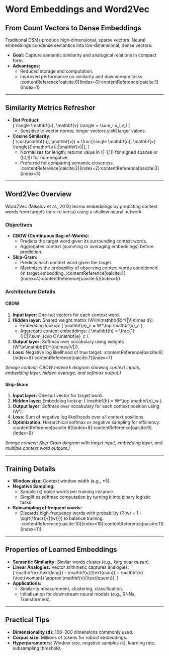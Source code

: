 # Word Embeddings and Word2Vec

## From Count Vectors to Dense Embeddings  
Traditional DSMs produce high‑dimensional, sparse vectors. Neural embeddings condense semantics into low‑dimensional, dense vectors:

- **Goal:** Capture semantic similarity and analogical relations in compact form.  
- **Advantages:**  
  - Reduced storage and computation.  
  - Improved performance on similarity and downstream tasks. :contentReference[oaicite:0]{index=0}:contentReference[oaicite:1]{index=1}  

---

## Similarity Metrics Refresher
- **Dot Product:**  
  \[
    \langle \mathbf{u}, \mathbf{v} \rangle = \sum_i u_i\,v_i
  \]  
  - Sensitive to vector norms; longer vectors yield larger values.  
- **Cosine Similarity:**  
  \[
    \cos(\mathbf{u}, \mathbf{v}) = \frac{\langle \mathbf{u}, \mathbf{v} \rangle}{\|\mathbf{u}\|\;\|\mathbf{v}\|},
  \]  
  - Normalizes for length; returns value in \([-1,1]\) for signed spaces or \([0,1]\) for non‑negative.  
  - Preferred for comparing semantic closeness. :contentReference[oaicite:2]{index=2}:contentReference[oaicite:3]{index=3}  

---

## Word2Vec Overview
Word2Vec (Mikolov et al., 2013) learns embeddings by predicting context words from targets (or vice versa) using a shallow neural network.

### Objectives
- **CBOW (Continuous Bag‑of‑Words):**  
  - Predicts the target word given its surrounding context words.  
  - Aggregates context (summing or averaging embeddings) before prediction.  
- **Skip‑Gram:**  
  - Predicts each context word given the target.  
  - Maximizes the probability of observing context words conditioned on target embedding. :contentReference[oaicite:4]{index=4}:contentReference[oaicite:5]{index=5}  

### Architecture Details
#### CBOW  
1. **Input layer:** One‑hot vectors for each context word.  
2. **Hidden layer:** Shared weight matrix \(W\in\mathbb{R}^{|V|\times d}\).  
   - Embedding lookup: \( \mathbf{e}_c = W^\top \mathbf{x}_c \).  
   - Aggregate context embeddings: \( \mathbf{h} = \frac{1}{|C|}\sum_{c\in C}\mathbf{e}_c \).  
3. **Output layer:** Softmax over vocabulary using weights \(W'\in\mathbb{R}^{d\times|V|}\).  
4. **Loss:** Negative log likelihood of true target. :contentReference[oaicite:6]{index=6}:contentReference[oaicite:7]{index=7}  

*(Image context: CBOW network diagram showing context inputs, embedding layer, hidden average, and softmax output.)*

#### Skip‑Gram  
1. **Input layer:** One‑hot vector for target word.  
2. **Hidden layer:** Embedding lookup: \( \mathbf{h} = W^\top \mathbf{x}_w \).  
3. **Output layer:** Softmax over vocabulary for each context position using \(W'\).  
4. **Loss:** Sum of negative log likelihoods over all context positions.  
5. **Optimization:** Hierarchical softmax or negative sampling for efficiency. :contentReference[oaicite:8]{index=8}:contentReference[oaicite:9]{index=9}  

*(Image context: Skip‑Gram diagram with target input, embedding layer, and multiple context word outputs.)*

---

## Training Details
- **Window size:** Context window width (e.g., ±5).  
- **Negative Sampling:**  
  - Sample \(k\) noise words per training instance.  
  - Simplifies softmax computation by turning it into binary logistic tasks.  
- **Subsampling of frequent words:**  
  - Discards high‐frequency words with probability \(P(w) = 1 - \sqrt{\frac{t}{f(w)}}\) to balance training. :contentReference[oaicite:10]{index=10}:contentReference[oaicite:11]{index=11}  

---

## Properties of Learned Embeddings
- **Semantic Similarity:** Similar words cluster (e.g., *king* near *queen*).  
- **Linear Analogies:** Vector arithmetic captures analogies:  
  \[
    \mathbf{v}(\text{king}) - \mathbf{v}(\text{man}) + \mathbf{v}(\text{woman}) \approx \mathbf{v}(\text{queen}).
  \]
- **Applications:**  
  - Similarity measurement, clustering, classification.  
  - Initialization for downstream neural models (e.g., RNNs, Transformers).

---

## Practical Tips
- **Dimensionality \(d\):** 100–300 dimensions commonly used.  
- **Corpus size:** Millions of tokens for robust embeddings.  
- **Hyperparameters:** Window size, negative samples \(k\), learning rate, subsampling threshold.  
